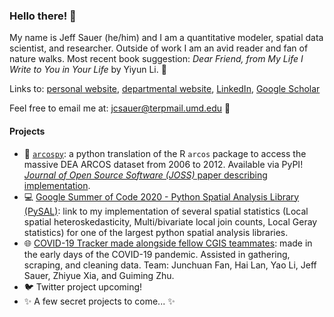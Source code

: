 ### Hello there! 👋

My name is Jeff Sauer (he/him) and I am a quantitative modeler, spatial data scientist, and researcher. Outside of work I am an avid reader and fan of nature walks. Most recent book suggestion: *Dear Friend, from My Life I Write to You in Your Life* by Yiyun Li. :blue_book:  

Links to: [personal website](jeffcsauer.github.io), [departmental website](https://geog.umd.edu/gradprofile/sauer/jeffery-%28jeff%29), [LinkedIn](https://www.linkedin.com/in/jeffcsauer/), [Google Scholar](https://scholar.google.com/citations?user=vML9xMUAAAAJ&hl=en)

Feel free to email me at: [jcsauer@terpmail.umd.edu](jcsauer@terpmail.umd.edu) :email:

#### Projects

- 🚀 [`arcospy`](https://github.com/jeffcsauer/arcospy): a python translation of the R `arcos` package to access the massive DEA ARCOS dataset from 2006 to 2012. Available via PyPI! [*Journal of Open Source Software (JOSS)* paper describing implementation](https://joss.theoj.org/papers/10.21105/joss.02450).
- 💻 [Google Summer of Code 2020 - Python Spatial Analysis Library (PySAL)](https://github.com/jeffcsauer/GSOC2020): link to my implementation of several spatial statistics (Local spatial heteroskedasticity, Multi/bivariate local join counts, Local Geray statistics) for one of the largest python spatial analysis libraries.
- :globe_with_meridians: [COVID-19 Tracker made alongside fellow CGIS teammates](https://mgzjys.github.io/US_Covid19_Index/): made in the early days of the COVID-19 pandemic. Assisted in gathering, scraping, and cleaning data. Team: Junchuan Fan, Hai Lan, Yao Li, Jeff Sauer, Zhiyue Xia, and Guiming Zhu. 
- :bird: Twitter project upcoming!
- ✨ A few secret projects to come... ✨
